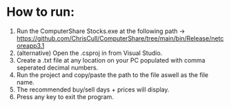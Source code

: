 # How to run:

1. Run the ComputerShare Stocks.exe at the following path -> https://github.com/ChrisCull/ComputerShare/tree/main/bin/Release/netcoreapp3.1
2. (alternative) Open the .csproj in from Visual Studio. 
3. Create a .txt file at any location on your PC populated with comma seperated decimal numbers.
4. Run the project and copy/paste the path to the file aswell as the file name.
5. The recommended buy/sell days + prices will display.
6. Press any key to exit the program.
